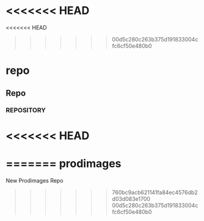 <<<<<<< HEAD
=======
<<<<<<< HEAD
>>>>>>> 00d5c280c263b375d191833004cfc6cf50e480b0

# repo

## Repo

### REPOSITORY
<<<<<<< HEAD
=======
=======
prodimages
==========

New Prodimages Repo
>>>>>>> 760bc9acb621141fa84ec4576db2d03d083e1700
>>>>>>> 00d5c280c263b375d191833004cfc6cf50e480b0
